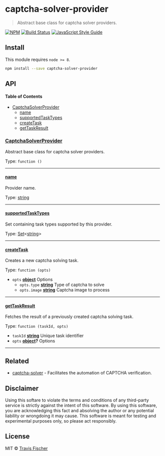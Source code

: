 # captcha-solver-provider

> Abstract base class for captcha solver providers.

[![NPM](https://img.shields.io/npm/v/captcha-solver-provider.svg)](https://www.npmjs.com/package/captcha-solver-provider) [![Build Status](https://travis-ci.org/transitive-bullshit/captcha-solver.svg?branch=master)](https://travis-ci.org/transitive-bullshit/captcha-solver) [![JavaScript Style Guide](https://img.shields.io/badge/code_style-standard-brightgreen.svg)](https://standardjs.com)

## Install

This module requires `node >= 8`.

```bash
npm install --save captcha-solver-provider
```

## API

<!-- Generated by documentation.js. Update this documentation by updating the source code. -->

#### Table of Contents

-   [CaptchaSolverProvider](#captchasolverprovider)
    -   [name](#name)
    -   [supportedTaskTypes](#supportedtasktypes)
    -   [createTask](#createtask)
    -   [getTaskResult](#gettaskresult)

### [CaptchaSolverProvider](https://github.com/transitive-bullshit/captcha-solver/blob/0406aa47cd1259fe4a062c26b63f68a2f907f38a/packages/captcha-solver-provider/index.js#L6-L49)

Abstract base class for captcha solver providers.

Type: `function ()`

* * *

#### [name](https://github.com/transitive-bullshit/captcha-solver/blob/0406aa47cd1259fe4a062c26b63f68a2f907f38a/packages/captcha-solver-provider/index.js#L12-L14)

Provider name.

Type: [string](https://developer.mozilla.org/docs/Web/JavaScript/Reference/Global_Objects/String)

* * *

#### [supportedTaskTypes](https://github.com/transitive-bullshit/captcha-solver/blob/0406aa47cd1259fe4a062c26b63f68a2f907f38a/packages/captcha-solver-provider/index.js#L21-L23)

Set containing task types supported by this provider.

Type: [Set](https://developer.mozilla.org/docs/Web/JavaScript/Reference/Global_Objects/Set)&lt;[string](https://developer.mozilla.org/docs/Web/JavaScript/Reference/Global_Objects/String)>

* * *

#### [createTask](https://github.com/transitive-bullshit/captcha-solver/blob/0406aa47cd1259fe4a062c26b63f68a2f907f38a/packages/captcha-solver-provider/index.js#L34-L36)

Creates a new captcha solving task.

Type: `function (opts)`

-   `opts` **[object](https://developer.mozilla.org/docs/Web/JavaScript/Reference/Global_Objects/Object)** Options
    -   `opts.type` **[string](https://developer.mozilla.org/docs/Web/JavaScript/Reference/Global_Objects/String)** Type of captcha to solve
    -   `opts.image` **[string](https://developer.mozilla.org/docs/Web/JavaScript/Reference/Global_Objects/String)** Captcha image to process

* * *

#### [getTaskResult](https://github.com/transitive-bullshit/captcha-solver/blob/0406aa47cd1259fe4a062c26b63f68a2f907f38a/packages/captcha-solver-provider/index.js#L46-L48)

Fetches the result of a previously created captcha solving task.

Type: `function (taskId, opts)`

-   `taskId` **[string](https://developer.mozilla.org/docs/Web/JavaScript/Reference/Global_Objects/String)** Unique task identifier
-   `opts` **[object](https://developer.mozilla.org/docs/Web/JavaScript/Reference/Global_Objects/Object)?** Options

* * *

## Related

-   [captcha-solver](https://github.com/transitive-bullshit/captcha-solver) - Facilitates the automation of CAPTCHA verification.

## Disclaimer

Using this softare to violate the terms and conditions of any third-party service is strictly against the intent of this software. By using this software, you are acknowledging this fact and absolving the author or any potential liability or wrongdoing it may cause. This software is meant for testing and experimental purposes only, so please act responsibly.

## License

MIT © [Travis Fischer](https://github.com/transitive-bullshit)
